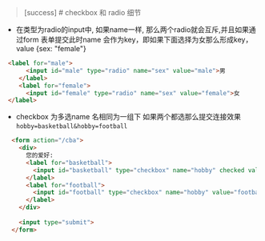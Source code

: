 >[success] # checkbox 和 radio 细节

* 在类型为radio的input中, 如果name一样, 那么两个radio就会互斥,并且如果通过form 表单提交此时name 会作为key，即如果下面选择为女那么形成key，value {sex: "female"}
~~~html
 <label for="male">
      <input id="male" type="radio" name="sex" value="male">男
    </label>
    <label for="female">
      <input id="female" type="radio" name="sex" value="female">女
 </label>
~~~
* checkbox 为多选name 名相同为一组下 如果两个都选那么提交连接效果 `hobby=basketball&hobby=football`
~~~html
  <form action="/cba">
    <div>
      您的爱好:
      <label for="basketball">
        <input id="basketball" type="checkbox" name="hobby" checked value="basketball">篮球
      </label>
      <label for="football">
        <input id="football" type="checkbox" name="hobby" value="football">足球
      </label>
    </div>
    
    <input type="submit">
  </form>
~~~